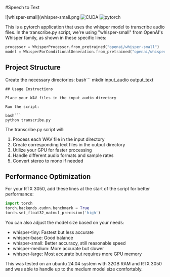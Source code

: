 #Speech to Text

![whisper-small](whisper-small.png
![CUDA](cuda.png)
![pytorch](pytorch.png)

This is a pytorch application that uses the whisper model to transcribe audio files. In the transcribe.py script, we're using "whisper-small" from OpenAI's Whisper family, as shown in these specific lines:

```python
processor = WhisperProcessor.from_pretrained("openai/whisper-small")
model = WhisperForConditionalGeneration.from_pretrained("openai/whisper-small")
```

## Project Structure

Create the necessary directories:
bash```
mkdir input_audio output_text
```
## Usage Instructions

Place your WAV files in the input_audio directory

Run the script:

bash```
python transcribe.py
```
The transcribe.py script will:
1. Process each WAV file in the input directory
2. Create corresponding text files in the output directory
3. Utilize your GPU for faster processing
4. Handle different audio formats and sample rates
5. Convert stereo to mono if needed

## Performance Optimization

For your RTX 3050, add these lines at the start of the script for better performance:

```python
import torch
torch.backends.cudnn.benchmark = True
torch.set_float32_matmul_precision('high')
```

You can also adjust the model size based on your needs:
- whisper-tiny: Fastest but less accurate
- whisper-base: Good balance
- whisper-small: Better accuracy, still reasonable speed
- whisper-medium: More accurate but slower
- whisper-large: Most accurate but requires more GPU memory

This was tested on an ubuntu 24.04 system with 32GB RAM and RTX 3050 and was able to handle up to the medium model size comfortably.

